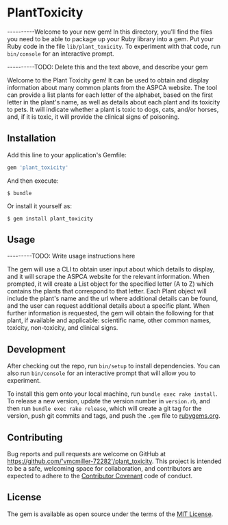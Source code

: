 # PlantToxicity

----------Welcome to your new gem! In this directory, you'll find the files you need to be able to package up your Ruby library into a gem. Put your Ruby code in the file `lib/plant_toxicity`. To experiment with that code, run `bin/console` for an interactive prompt.

----------TODO: Delete this and the text above, and describe your gem

Welcome to the Plant Toxicity gem! It can be used to obtain and display information about many common plants from the ASPCA website. The tool can provide a list plants for each letter of the alphabet, based on the first letter in the plant's name, as well as details about each plant and its toxicity to pets. It will indicate whether a plant is toxic to dogs, cats, and/or horses, and, if it is toxic, it will provide the clinical signs of poisoning.

## Installation

Add this line to your application's Gemfile:

```ruby
gem 'plant_toxicity'
```

And then execute:

    $ bundle

Or install it yourself as:

    $ gem install plant_toxicity

## Usage

---------TODO: Write usage instructions here

The gem will use a CLI to obtain user input about which details to display, and it will scrape the ASPCA website for the relevant information. When prompted, it will create a List object for the specified letter (A to Z) which contains the plants that correspond to that letter. Each Plant object will include the plant's name and the url where additional details can be found, and the user can request additional details about a specific plant. When further information is requested, the gem will obtain the following for that plant, if available and applicable: scientific name, other common names, toxicity, non-toxicity, and clinical signs.

## Development

After checking out the repo, run `bin/setup` to install dependencies. You can also run `bin/console` for an interactive prompt that will allow you to experiment.

To install this gem onto your local machine, run `bundle exec rake install`. To release a new version, update the version number in `version.rb`, and then run `bundle exec rake release`, which will create a git tag for the version, push git commits and tags, and push the `.gem` file to [rubygems.org](https://rubygems.org).

## Contributing

Bug reports and pull requests are welcome on GitHub at https://github.com/'vmcmiller-72282'/plant_toxicity. This project is intended to be a safe, welcoming space for collaboration, and contributors are expected to adhere to the [Contributor Covenant](http://contributor-covenant.org) code of conduct.


## License

The gem is available as open source under the terms of the [MIT License](http://opensource.org/licenses/MIT).
